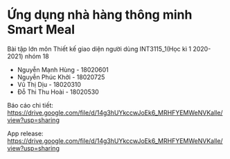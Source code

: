 # Ứng dụng nhà hàng thông minh Smart Meal
Bài tập lớn môn Thiết kế giao diện người dùng INT3115_1(Học kì 1 2020-2021) nhóm 18
* Nguyễn Mạnh Hùng - 18020601
* Nguyễn Phúc Khởi - 18020725
* Vũ Thị Dịu - 18020310
* Đỗ Thi Thu Hoài - 18020530

Báo cáo chi tiết: https://drive.google.com/file/d/14g3hUYkccwJoEk6_MRHFYEMWeNVKalle/view?usp=sharing

App release: https://drive.google.com/file/d/14g3hUYkccwJoEk6_MRHFYEMWeNVKalle/view?usp=sharing
